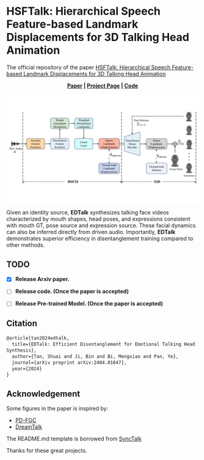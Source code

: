 # HSFTalk: Hierarchical Speech Feature-based Landmark Displacements for 3D Talking Head Animation
The official repository of the paper [HSFTalk: Hierarchical Speech Feature-based Landmark Displacements for 3D Talking Head Animation](https://arxiv.org/abs/2404.01647)

<p align='center'>
  <b>
    <a href="https://arxiv.org/abs/2404.01647">Paper</a>
    | 
    <a href="https://tanshuai0219.github.io/EDTalk/">Project Page</a>
    |
    <a href="https://github.com/tanshuai0219/EDTalk">Code</a> 
  </b>
</p> 

<!-- Colab notebook demonstration: [![Open In Colab](https://colab.research.google.com/assets/colab-badge.svg)](https://colab.research.google.com/drive/1Egq0_ZK5sJAAawShxC0y4JRZQuVS2X-Z?usp=sharing) -->

  <p align='center'>  
    <img src='/images/frame.pdf' width='1000'/>
  </p>

Given an identity source, <strong>EDTalk</strong> synthesizes talking face videos characterized by mouth shapes, head poses, and expressions consistent with mouth GT, pose source and expression source. These facial dynamics can also be inferred directly from driven audio. Importantly, <strong>EDTalk</strong> demonstrates superior efficiency in disentanglement training compared to other methods.



## TODO
- [x] **Release Arxiv paper.**
- [ ] **Release code. (Once the paper is accepted)**
- [ ] **Release Pre-trained Model. (Once the paper is accepted)**



## Citation	

```
@article{tan2024edtalk,
  title={EDTalk: Efficient Disentanglement for Emotional Talking Head Synthesis},
  author={Tan, Shuai and Ji, Bin and Bi, Mengxiao and Pan, Ye},
  journal={arXiv preprint arXiv:2404.01647},
  year={2024}
}
```

## Acknowledgement
<!-- Some code are borrowed from following projects:
* [LIA](https://github.com/wyhsirius/LIA)
* [DPE](https://github.com/OpenTalker/DPE)
* [EAT](https://github.com/yuangan/EAT_code)
* [PD-FGC](https://github.com/Dorniwang/PD-FGC-inference)
* [Wav2Lip](https://github.com/Rudrabha/Wav2Lip)
* [FOMM video preprocessing](https://github.com/AliaksandrSiarohin/video-preprocessing) -->

Some figures in the paper is inspired by:
* [PD-FGC](https://arxiv.org/abs/2211.14506)
* [DreamTalk](https://arxiv.org/abs/2312.09767)

The README.md template is borrowed from [SyncTalk](https://github.com/ziqiaopeng/SyncTalk)


Thanks for these great projects.
